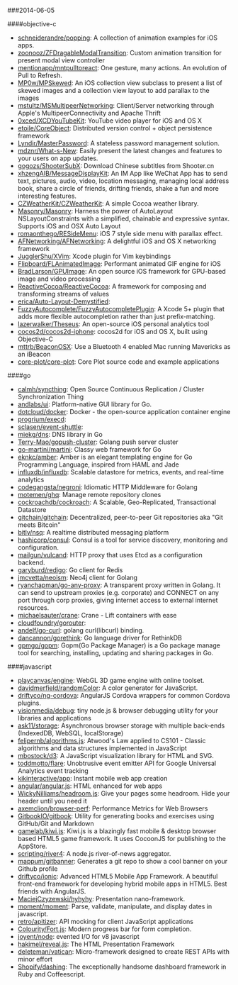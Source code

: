 ###2014-06-05

####objective-c
* [schneiderandre/popping](https://github.com/schneiderandre/popping): A collection of animation examples for iOS apps.
* [zoonooz/ZFDragableModalTransition](https://github.com/zoonooz/ZFDragableModalTransition): Custom animation transition for present modal view controller
* [mentionapp/mntpulltoreact](https://github.com/mentionapp/mntpulltoreact): One gesture, many actions. An evolution of Pull to Refresh.
* [MP0w/MPSkewed](https://github.com/MP0w/MPSkewed): An iOS collection view subclass to present a list of skewed images and a collection view layout to add parallax to the images 
* [mstultz/MSMultipeerNetworking](https://github.com/mstultz/MSMultipeerNetworking): Client/Server networking through Apple's MultipeerConnectivity and Apache Thrift
* [0xced/XCDYouTubeKit](https://github.com/0xced/XCDYouTubeKit): YouTube video player for iOS and OS X
* [etoile/CoreObject](https://github.com/etoile/CoreObject): Distributed version control + object persistence framework 
* [Lyndir/MasterPassword](https://github.com/Lyndir/MasterPassword): A stateless password management solution.
* [mdznr/What-s-New](https://github.com/mdznr/What-s-New): Easily present the latest changes and features to your users on app updates.
* [gogozs/ShooterSubX](https://github.com/gogozs/ShooterSubX): Download Chinese subtitles from Shooter.cn
* [xhzengAIB/MessageDisplayKit](https://github.com/xhzengAIB/MessageDisplayKit): An IM App like WeChat App has to send text, pictures, audio, video, location messaging, managing local address book, share a circle of friends, drifting friends, shake a fun and more interesting features.
* [CZWeatherKit/CZWeatherKit](https://github.com/CZWeatherKit/CZWeatherKit): A simple Cocoa weather library.
* [Masonry/Masonry](https://github.com/Masonry/Masonry): Harness the power of AutoLayout NSLayoutConstraints with a simplified, chainable and expressive syntax. Supports iOS and OSX Auto Layout
* [romaonthego/RESideMenu](https://github.com/romaonthego/RESideMenu): iOS 7 style side menu with parallax effect.
* [AFNetworking/AFNetworking](https://github.com/AFNetworking/AFNetworking): A delightful iOS and OS X networking framework
* [JugglerShu/XVim](https://github.com/JugglerShu/XVim): Xcode plugin for Vim keybindings
* [Flipboard/FLAnimatedImage](https://github.com/Flipboard/FLAnimatedImage): Performant animated GIF engine for iOS
* [BradLarson/GPUImage](https://github.com/BradLarson/GPUImage): An open source iOS framework for GPU-based image and video processing
* [ReactiveCocoa/ReactiveCocoa](https://github.com/ReactiveCocoa/ReactiveCocoa): A framework for composing and transforming streams of values
* [erica/Auto-Layout-Demystified](https://github.com/erica/Auto-Layout-Demystified): 
* [FuzzyAutocomplete/FuzzyAutocompletePlugin](https://github.com/FuzzyAutocomplete/FuzzyAutocompletePlugin): A Xcode 5+ plugin that adds more flexible autocompletion rather than just prefix-matching.
* [lazerwalker/Theseus](https://github.com/lazerwalker/Theseus): An open-source iOS personal analytics tool
* [cocos2d/cocos2d-iphone](https://github.com/cocos2d/cocos2d-iphone): cocos2d for iOS and OS X, built using Objective-C
* [mttrb/BeaconOSX](https://github.com/mttrb/BeaconOSX): Use a Bluetooth 4 enabled Mac running Mavericks as an iBeacon
* [core-plot/core-plot](https://github.com/core-plot/core-plot): Core Plot source code and example applications

####go
* [calmh/syncthing](https://github.com/calmh/syncthing): Open Source Continuous Replication / Cluster Synchronization Thing
* [andlabs/ui](https://github.com/andlabs/ui): Platform-native GUI library for Go.
* [dotcloud/docker](https://github.com/dotcloud/docker): Docker - the open-source application container engine
* [progrium/execd](https://github.com/progrium/execd): 
* [sclasen/event-shuttle](https://github.com/sclasen/event-shuttle): 
* [miekg/dns](https://github.com/miekg/dns): DNS library in Go
* [Terry-Mao/gopush-cluster](https://github.com/Terry-Mao/gopush-cluster): Golang push server cluster
* [go-martini/martini](https://github.com/go-martini/martini): Classy web framework for Go
* [eknkc/amber](https://github.com/eknkc/amber): Amber is an elegant templating engine for Go Programming Language, inspired from HAML and Jade
* [influxdb/influxdb](https://github.com/influxdb/influxdb): Scalable datastore for metrics, events, and real-time analytics
* [codegangsta/negroni](https://github.com/codegangsta/negroni): Idiomatic HTTP Middleware for Golang
* [motemen/ghq](https://github.com/motemen/ghq): Manage remote repository clones
* [cockroachdb/cockroach](https://github.com/cockroachdb/cockroach): A Scalable, Geo-Replicated, Transactional Datastore
* [gitchain/gitchain](https://github.com/gitchain/gitchain): Decentralized, peer-to-peer Git repositories aka "Git meets Bitcoin"
* [bitly/nsq](https://github.com/bitly/nsq): A realtime distributed messaging platform
* [hashicorp/consul](https://github.com/hashicorp/consul): Consul is a tool for service discovery, monitoring and configuration.
* [mailgun/vulcand](https://github.com/mailgun/vulcand): HTTP proxy that uses Etcd as a configuration backend.
* [garyburd/redigo](https://github.com/garyburd/redigo): Go client for Redis
* [jmcvetta/neoism](https://github.com/jmcvetta/neoism): Neo4j client for Golang
* [ryanchapman/go-any-proxy](https://github.com/ryanchapman/go-any-proxy): A transparent proxy written in Golang. It can send to upstream proxies (e.g. corporate) and CONNECT on any port through corp proxies, giving internet access to external internet resources.
* [michaelsauter/crane](https://github.com/michaelsauter/crane): Crane - Lift containers with ease
* [cloudfoundry/gorouter](https://github.com/cloudfoundry/gorouter): 
* [andelf/go-curl](https://github.com/andelf/go-curl): golang curl(libcurl) binding.
* [dancannon/gorethink](https://github.com/dancannon/gorethink): Go language driver for RethinkDB
* [gpmgo/gopm](https://github.com/gpmgo/gopm): Gopm(Go Package Manager) is a Go package manage tool for searching, installing, updating and sharing packages in Go.

####javascript
* [playcanvas/engine](https://github.com/playcanvas/engine): WebGL 3D game engine with online toolset.
* [davidmerfield/randomColor](https://github.com/davidmerfield/randomColor): A color generator for JavaScript.
* [driftyco/ng-cordova](https://github.com/driftyco/ng-cordova): AngularJS Cordova wrappers for common Cordova plugins.
* [visionmedia/debug](https://github.com/visionmedia/debug): tiny node.js & browser debugging utility for your libraries and applications
* [ask11/storage](https://github.com/ask11/storage): Asynchronous browser storage with multiple back-ends (IndexedDB, WebSQL, localStorage)
* [felipernb/algorithms.js](https://github.com/felipernb/algorithms.js): Atwood's Law applied to CS101 - Classic algorithms and data structures implemented in JavaScript
* [mbostock/d3](https://github.com/mbostock/d3): A JavaScript visualization library for HTML and SVG.
* [toddmotto/flare](https://github.com/toddmotto/flare): Unobtrusive event emitter API for Google Universal Analytics event tracking
* [kikinteractive/app](https://github.com/kikinteractive/app): Instant mobile web app creation
* [angular/angular.js](https://github.com/angular/angular.js): HTML enhanced for web apps
* [WickyNilliams/headroom.js](https://github.com/WickyNilliams/headroom.js): Give your pages some headroom. Hide your header until you need it
* [axemclion/browser-perf](https://github.com/axemclion/browser-perf): Performance Metrics for Web Browsers
* [GitbookIO/gitbook](https://github.com/GitbookIO/gitbook): Utility for generating books and exercises using GitHub/Git and Markdown
* [gamelab/kiwi.js](https://github.com/gamelab/kiwi.js): Kiwi.js is a blazingly fast mobile & desktop browser based HTML5 game framework. It uses CocoonJS for publishing to the AppStore.
* [scripting/river4](https://github.com/scripting/river4): A node.js river-of-news aggregator.
* [mappum/gitbanner](https://github.com/mappum/gitbanner): Generates a git repo to show a cool banner on your Github profile
* [driftyco/ionic](https://github.com/driftyco/ionic): Advanced HTML5 Mobile App Framework. A beautiful front-end framework for developing hybrid mobile apps in HTML5. Best friends with AngularJS.
* [MaciejCzyzewski/hyhyhy](https://github.com/MaciejCzyzewski/hyhyhy): Presentation nano-framework.
* [moment/moment](https://github.com/moment/moment): Parse, validate, manipulate, and display dates in javascript.
* [retro/apitizer](https://github.com/retro/apitizer): API mocking for client JavaScript applications
* [Colourity/Fort.js](https://github.com/Colourity/Fort.js): Modern progress bar for form completion. 
* [joyent/node](https://github.com/joyent/node): evented I/O for v8 javascript
* [hakimel/reveal.js](https://github.com/hakimel/reveal.js): The HTML Presentation Framework
* [deleteman/vatican](https://github.com/deleteman/vatican): Micro-framework designed to create REST APIs with minor effort
* [Shopify/dashing](https://github.com/Shopify/dashing): The exceptionally handsome dashboard framework in Ruby and Coffeescript.
